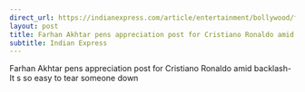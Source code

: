 ```yaml
---
direct_url: https://indianexpress.com/article/entertainment/bollywood/farhan-akhtar-appreciation-post-cristiano-ronaldo-8337231/
layout: post
title: Farhan Akhtar pens appreciation post for Cristiano Ronaldo amid backlash-  It s so easy to tear someone down
subtitle: Indian Express
---
```


Farhan Akhtar pens appreciation post for Cristiano Ronaldo amid backlash-  It s so easy to tear someone down